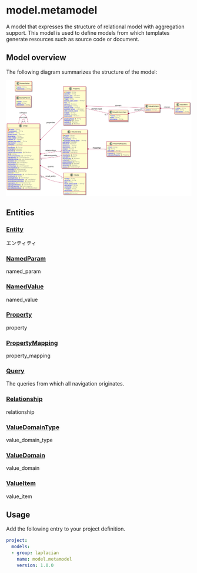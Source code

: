 # model.metamodel

A model that expresses the structure of relational model with aggregation support.
This model is used to define models from which templates generate resources such as source code or document.


## Model overview

The following diagram summarizes the structure of the model:

![](./doc/image/model-diagram.svg)

## Entities
### [Entity](./doc/entities/Entity.md)

エンティティ

### [NamedParam](./doc/entities/NamedParam.md)

named_param

### [NamedValue](./doc/entities/NamedValue.md)

named_value

### [Property](./doc/entities/Property.md)

property

### [PropertyMapping](./doc/entities/PropertyMapping.md)

property_mapping

### [Query](./doc/entities/Query.md)

The queries from which all navigation originates.


### [Relationship](./doc/entities/Relationship.md)

relationship

### [ValueDomainType](./doc/entities/ValueDomainType.md)

value_domain_type

### [ValueDomain](./doc/entities/ValueDomain.md)

value_domain

### [ValueItem](./doc/entities/ValueItem.md)

value_item



## Usage

Add the following entry to your project definition.

```yaml
project:
  models:
  - group: laplacian
    name: model.metamodel
    version: 1.0.0
```